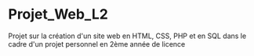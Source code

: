 # Projet_Web_L2
Projet sur la création d'un site web en HTML, CSS, PHP et en SQL dans le cadre d'un projet personnel en 2ème année de licence
